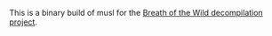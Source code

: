 This is a binary build of musl for the [Breath of the Wild decompilation project](https://botw.link).
